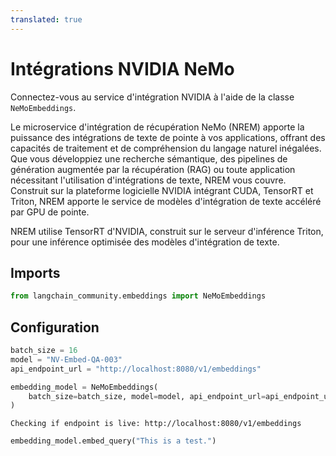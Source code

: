 ```yaml
---
translated: true
---
```


# Intégrations NVIDIA NeMo

Connectez-vous au service d'intégration NVIDIA à l'aide de la classe `NeMoEmbeddings`.

Le microservice d'intégration de récupération NeMo (NREM) apporte la puissance des intégrations de texte de pointe à vos applications, offrant des capacités de traitement et de compréhension du langage naturel inégalées. Que vous développiez une recherche sémantique, des pipelines de génération augmentée par la récupération (RAG) ou toute application nécessitant l'utilisation d'intégrations de texte, NREM vous couvre. Construit sur la plateforme logicielle NVIDIA intégrant CUDA, TensorRT et Triton, NREM apporte le service de modèles d'intégration de texte accéléré par GPU de pointe.

NREM utilise TensorRT d'NVIDIA, construit sur le serveur d'inférence Triton, pour une inférence optimisée des modèles d'intégration de texte.

## Imports

```python
from langchain_community.embeddings import NeMoEmbeddings
```

## Configuration

```python
batch_size = 16
model = "NV-Embed-QA-003"
api_endpoint_url = "http://localhost:8080/v1/embeddings"
```

```python
embedding_model = NeMoEmbeddings(
    batch_size=batch_size, model=model, api_endpoint_url=api_endpoint_url
)
```

```output
Checking if endpoint is live: http://localhost:8080/v1/embeddings
```

```python
embedding_model.embed_query("This is a test.")
```
